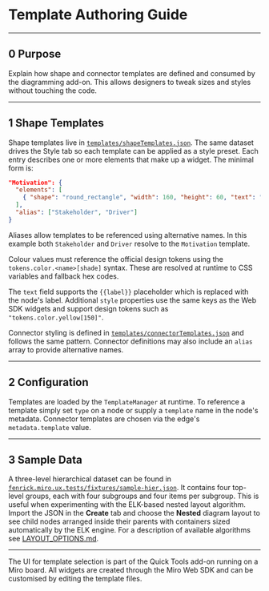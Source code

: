 # Template Authoring Guide

---

## 0 Purpose

Explain how shape and connector templates are defined and consumed by the
diagramming add-on. This allows designers to tweak sizes and styles without
touching the code.

---

## 1 Shape Templates

Shape templates live in
[`templates/shapeTemplates.json`](../templates/shapeTemplates.json). The same
dataset drives the Style tab so each template can be applied as a style preset.
Each entry describes one or more elements that make up a widget. The minimal
form is:

```json
"Motivation": {
  "elements": [
    { "shape": "round_rectangle", "width": 160, "height": 60, "text": "{{label}}" }
  ],
  "alias": ["Stakeholder", "Driver"]
}
```

Aliases allow templates to be referenced using alternative names. In this
example both `Stakeholder` and `Driver` resolve to the `Motivation` template.

Colour values must reference the official design tokens using the
`tokens.color.<name>[shade]` syntax. These are resolved at runtime to CSS
variables and fallback hex codes.

The `text` field supports the `{{label}}` placeholder which is replaced with the
node's label. Additional `style` properties use the same keys as the Web SDK
widgets and support design tokens such as `"tokens.color.yellow[150]"`.

Connector styling is defined in
[`templates/connectorTemplates.json`](../templates/connectorTemplates.json) and
follows the same pattern. Connector definitions may also include an `alias`
array to provide alternative names.

---

## 2 Configuration

Templates are loaded by the `TemplateManager` at runtime. To reference a
template simply set `type` on a node or supply a `template` name in the node's
metadata. Connector templates are chosen via the edge's `metadata.template`
value.

---

## 3 Sample Data

A three-level hierarchical dataset can be found in
[`fenrick.miro.ux.tests/fixtures/sample-hier.json`](../fenrick.miro.ux.tests/fixtures/sample-hier.json).
It contains four top-level groups, each with four subgroups and four items per
subgroup. This is useful when experimenting with the ELK-based nested layout
algorithm. Import the JSON in the **Create** tab and choose the **Nested**
diagram layout to see child nodes arranged inside their parents with containers
sized automatically by the ELK engine. For a description of available algorithms
see [LAYOUT_OPTIONS.md](LAYOUT_OPTIONS.md).

---

The UI for template selection is part of the Quick Tools add-on running on a
Miro board. All widgets are created through the Miro Web SDK and can be
customised by editing the template files.
